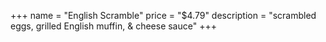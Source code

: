 +++
name = "English Scramble"
price = "$4.79"
description = "scrambled eggs, grilled English muffin, & cheese sauce"
+++
